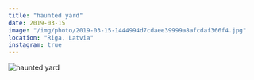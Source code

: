 ```yaml
---
title: "haunted yard"
date: 2019-03-15
image: "/img/photo/2019-03-15-1444994d7cdaee39999a8afcdaf366f4.jpg"
location: "Riga, Latvia"
instagram: true
---
```


![haunted yard](/img/photo/2019-03-15-1444994d7cdaee39999a8afcdaf366f4.jpg)

